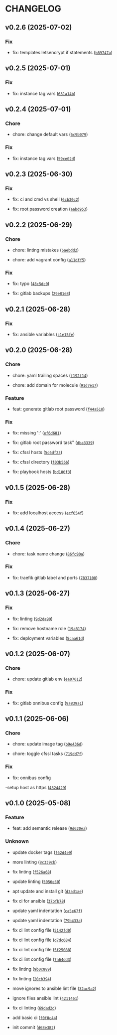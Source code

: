 # CHANGELOG

## v0.2.6 (2025-07-02)

### Fix

* fix: templates letsencrypt if statements ([`b89747a`](https://gitlab.newtada.net/jeffreyjs/ansible-gitlab/-/commit/b89747a68489d18561e259f9e722ad43cc01dccf))

## v0.2.5 (2025-07-01)

### Fix

* fix: instance tag vars ([`631a14b`](https://gitlab.newtada.net/jeffreyjs/ansible-gitlab/-/commit/631a14b00c2c4d5ff4d9281a54cee7305f02ce7e))

## v0.2.4 (2025-07-01)

### Chore

* chore: change default vars ([`6c9b079`](https://gitlab.newtada.net/jeffreyjs/ansible-gitlab/-/commit/6c9b07934c4f6be748c791ca91aee9b5e9dae4c1))

### Fix

* fix: instance tag vars ([`59ce02d`](https://gitlab.newtada.net/jeffreyjs/ansible-gitlab/-/commit/59ce02d87db121b865640c06ca2724c41f6cbc5f))

## v0.2.3 (2025-06-30)

### Fix

* fix: ci and cmd vs shell ([`6cb30c2`](https://gitlab.newtada.net/jeffreyjs/ansible-gitlab/-/commit/6cb30c20bd62573ebb2d08209c34bac0608ccea9))

* fix: root password creation ([`aabd953`](https://gitlab.newtada.net/jeffreyjs/ansible-gitlab/-/commit/aabd95348d0741cca8c6043cd343312ca7180ecb))

## v0.2.2 (2025-06-29)

### Chore

* chore: linting mistakes ([`6aebdd2`](https://gitlab.newtada.net/jeffreyjs/ansible-gitlab/-/commit/6aebdd2aabd12d7880d676f5a3561cdb2a600c87))

* chore: add vagrant config ([`a11dff5`](https://gitlab.newtada.net/jeffreyjs/ansible-gitlab/-/commit/a11dff5b27a96e654ffef967e1861adda0eb02f3))

### Fix

* fix: typo ([`48c5dc0`](https://gitlab.newtada.net/jeffreyjs/ansible-gitlab/-/commit/48c5dc08cf781a75eac13ddf6c8011aeee61a1a7))

* fix: gitlab backups ([`29e81e8`](https://gitlab.newtada.net/jeffreyjs/ansible-gitlab/-/commit/29e81e8cd1d301871b5a9ca6a4c7d94cac2449ef))

## v0.2.1 (2025-06-28)

### Fix

* fix: ansible variables ([`c1e15fe`](https://gitlab.newtada.net/jeffreyjs/ansible-gitlab/-/commit/c1e15fe0b1fa1f3b963371423048aca2dd76d4c1))

## v0.2.0 (2025-06-28)

### Chore

* chore: yaml trailing spaces ([`f192f14`](https://gitlab.newtada.net/jeffreyjs/ansible-gitlab/-/commit/f192f14fca6e0c9278816962e9822e4a4b4b5e30))

* chore: add domain for molecule ([`91d7e17`](https://gitlab.newtada.net/jeffreyjs/ansible-gitlab/-/commit/91d7e17c4f54b625e5661fcbe9c253cc87b4bdf1))

### Feature

* feat: generate gitlab root password ([`f44a518`](https://gitlab.newtada.net/jeffreyjs/ansible-gitlab/-/commit/f44a51856712e606d8560ced0668229afbd2bfeb))

### Fix

* fix: missing &#39;:&#39; ([`ef6d681`](https://gitlab.newtada.net/jeffreyjs/ansible-gitlab/-/commit/ef6d681ec95e8952e545e600162f3ae3dffd7dc0))

* fix: gitlab root password task&#34; ([`dba3339`](https://gitlab.newtada.net/jeffreyjs/ansible-gitlab/-/commit/dba333935b4b2de6dc146e36b06643a4521ed922))

* fix: cfssl hosts ([`5c6df23`](https://gitlab.newtada.net/jeffreyjs/ansible-gitlab/-/commit/5c6df23c67e8cba0d1912dd7fe29ce9aefd809b5))

* fix: cfssl directory ([`f03b56b`](https://gitlab.newtada.net/jeffreyjs/ansible-gitlab/-/commit/f03b56b8a3b0b65c4e9340c5f5a75dc19e45b55c))

* fix: playbook hosts ([`bd186f3`](https://gitlab.newtada.net/jeffreyjs/ansible-gitlab/-/commit/bd186f32666ad7225c99654a5dcea6b09f94d2e5))

## v0.1.5 (2025-06-28)

### Fix

* fix: add localhost access ([`ecf654f`](https://gitlab.newtada.net/jeffreyjs/ansible-gitlab/-/commit/ecf654f7526097b44555dc399eccfb188c5d1664))

## v0.1.4 (2025-06-27)

### Chore

* chore: task name change ([`86fc90a`](https://gitlab.newtada.net/jeffreyjs/ansible-gitlab/-/commit/86fc90aed94c3057c471846cc65572bd38648b0c))

### Fix

* fix: traefik gitlab label and ports ([`7837100`](https://gitlab.newtada.net/jeffreyjs/ansible-gitlab/-/commit/783710050baf6b7cb2b63a4252761f6e371f0dd6))

## v0.1.3 (2025-06-27)

### Fix

* fix: linting ([`9d2da90`](https://gitlab.newtada.net/jeffreyjs/ansible-gitlab/-/commit/9d2da903bc6da15348c3d5b82eea6262b07b0ce3))

* fix: remove hostname role ([`19a8174`](https://gitlab.newtada.net/jeffreyjs/ansible-gitlab/-/commit/19a8174862ef0a2ff39f10fea235c2f81e5a5cd9))

* fix: deployment variables ([`5caa61d`](https://gitlab.newtada.net/jeffreyjs/ansible-gitlab/-/commit/5caa61d5481d851bc74e2ada46fa49bb6efd1037))

## v0.1.2 (2025-06-07)

### Chore

* chore: update gitlab env ([`ea07012`](https://gitlab.newtada.net/jeffreyjs/ansible-gitlab/-/commit/ea07012b6bc02ef24bfafe22017935957ad3668d))

### Fix

* fix: gitlab onnibus config ([`9a839a1`](https://gitlab.newtada.net/jeffreyjs/ansible-gitlab/-/commit/9a839a10aeed86a80e162494c9217c6ab216af16))

## v0.1.1 (2025-06-06)

### Chore

* chore: update image tag ([`b9e436d`](https://gitlab.newtada.net/jeffreyjs/ansible-gitlab/-/commit/b9e436d9ee738dcf67c24849220177de53241eb2))

* chore: toggle cfssl tasks ([`719dd7f`](https://gitlab.newtada.net/jeffreyjs/ansible-gitlab/-/commit/719dd7fb7baec1b8965f136898820dcb08683081))

### Fix

* fix: onnibus config

-setup host as https ([`4324429`](https://gitlab.newtada.net/jeffreyjs/ansible-gitlab/-/commit/432442945045dc9a1d1acebc2475ed14786f89a1))

## v0.1.0 (2025-05-08)

### Feature

* feat: add semantic release ([`9d620ea`](https://gitlab.newtada.net/jeffreyjs/ansible-gitlab/-/commit/9d620ea34324085bb6cadbf4209ecb4712deed7b))

### Unknown

* update docker tags ([`f62d4e9`](https://gitlab.newtada.net/jeffreyjs/ansible-gitlab/-/commit/f62d4e9a9f1337b5abe46daca9c938f21f2d1f9a))

* more linting ([`8c339cb`](https://gitlab.newtada.net/jeffreyjs/ansible-gitlab/-/commit/8c339cbb8353cb100a254c994d48e280cbc55b06))

* fix linting ([`f526a68`](https://gitlab.newtada.net/jeffreyjs/ansible-gitlab/-/commit/f526a68ef0822ebd3a1dacf6733e9b9d0baf5af6))

* update linting ([`5056e30`](https://gitlab.newtada.net/jeffreyjs/ansible-gitlab/-/commit/5056e306b15ee82a2fc9d43c8c1ce5b970a79f8a))

* apt update and install git ([`d3ad1ae`](https://gitlab.newtada.net/jeffreyjs/ansible-gitlab/-/commit/d3ad1aeba8a16698be79d682805f9a77b3ba7057))

* fix ci for ansible ([`37bfb78`](https://gitlab.newtada.net/jeffreyjs/ansible-gitlab/-/commit/37bfb78f44ffa4fc57195490b89943aa59ba5bac))

* update yaml indentation ([`ca5e67f`](https://gitlab.newtada.net/jeffreyjs/ansible-gitlab/-/commit/ca5e67f8f6674b46286e0de2cb67ffe07a529e3e))

* update yaml indentation ([`79b433a`](https://gitlab.newtada.net/jeffreyjs/ansible-gitlab/-/commit/79b433aa1643906586517ba580673e6a41ff030c))

* fix ci lint config file ([`5142fd0`](https://gitlab.newtada.net/jeffreyjs/ansible-gitlab/-/commit/5142fd07859c6fafba4f3f6e7046408b13f989d4))

* fix ci lint config file ([`d7dc684`](https://gitlab.newtada.net/jeffreyjs/ansible-gitlab/-/commit/d7dc684ef87bd2b54d718d7b1b9c14aee8985e27))

* fix ci lint config file ([`5f25088`](https://gitlab.newtada.net/jeffreyjs/ansible-gitlab/-/commit/5f250888ccf751873c9293a560afde4ccebac080))

* fix ci lint config file ([`7a64dd3`](https://gitlab.newtada.net/jeffreyjs/ansible-gitlab/-/commit/7a64dd3bcfff6e7be52f048f49ba7049a6a6fd28))

* fix linting ([`9b0c889`](https://gitlab.newtada.net/jeffreyjs/ansible-gitlab/-/commit/9b0c8899f08c6581031ec8dab679ecb630f251e4))

* fix linting ([`20cb394`](https://gitlab.newtada.net/jeffreyjs/ansible-gitlab/-/commit/20cb3946d4619fd79227dba01326182d7178ccd0))

* move ignores to ansible lint file ([`32ac9a2`](https://gitlab.newtada.net/jeffreyjs/ansible-gitlab/-/commit/32ac9a23a1a30dc5a667d5ec5295f31d32e3ee82))

* ignore files ansible lint ([`4211461`](https://gitlab.newtada.net/jeffreyjs/ansible-gitlab/-/commit/4211461565d70c8943dc6f8af1a42d2a9aee6991))

* fix ci linting ([`69dad2d`](https://gitlab.newtada.net/jeffreyjs/ansible-gitlab/-/commit/69dad2d4256647a49a7fab7fabd13bd2683f0a92))

* add basic ci ([`f0f0c44`](https://gitlab.newtada.net/jeffreyjs/ansible-gitlab/-/commit/f0f0c446628b2591756d3dfe29fb3bcc5a8bdd00))

* init commit ([`d68e382`](https://gitlab.newtada.net/jeffreyjs/ansible-gitlab/-/commit/d68e382c5d348ea417953652bc4cbfd753d142a0))
